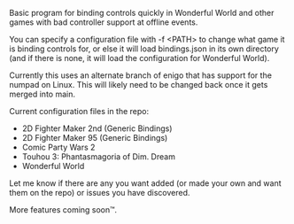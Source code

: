Basic program for binding controls quickly in Wonderful World and other games with bad controller support at offline events.

You can specify a configuration file with -f \<PATH\> to change what game it is binding controls for, or else it will load bindings.json in its own directory (and if there is none, it will load the configuration for Wonderful World).

Currently this uses an alternate branch of enigo that has support for the numpad on Linux. This will likely need to be changed back once it gets merged into main.

Current configuration files in the repo:
- 2D Fighter Maker 2nd (Generic Bindings)
- 2D Fighter Maker 95 (Generic Bindings)
- Comic Party Wars 2
- Touhou 3: Phantasmagoria of Dim. Dream
- Wonderful World

Let me know if there are any you want added (or made your own and want them on the repo) or issues you have discovered.

More features coming soon™.
